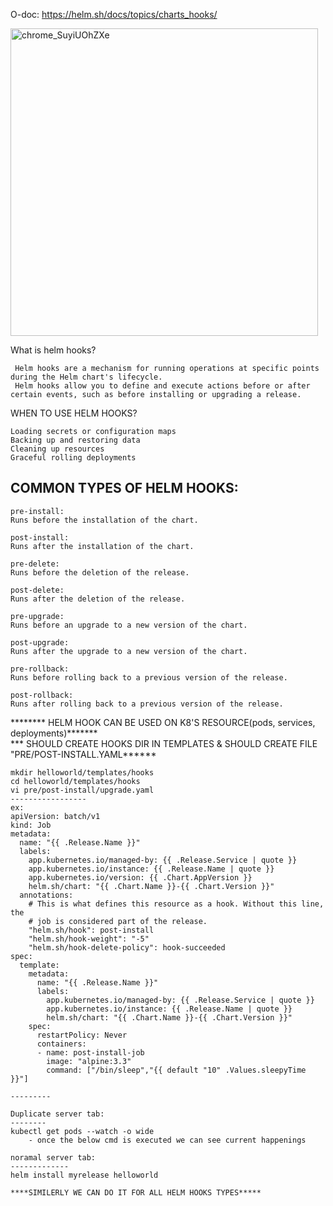 O-doc: https://helm.sh/docs/topics/charts_hooks/  

<img width="492" alt="chrome_SuyiUOhZXe" src="https://github.com/devopsmails/devops/assets/119680288/496d30af-238b-4c2b-93f4-b394efbb2830">

What is helm hooks?
```
 Helm hooks are a mechanism for running operations at specific points during the Helm chart's lifecycle. 
 Helm hooks allow you to define and execute actions before or after certain events, such as before installing or upgrading a release.

```
WHEN TO USE HELM HOOKS?
```
Loading secrets or configuration maps
Backing up and restoring data
Cleaning up resources
Graceful rolling deployments
```

COMMON TYPES OF HELM HOOKS:
------------------
```
pre-install:
Runs before the installation of the chart.

post-install:
Runs after the installation of the chart.

pre-delete:
Runs before the deletion of the release.

post-delete:
Runs after the deletion of the release.

pre-upgrade:
Runs before an upgrade to a new version of the chart.

post-upgrade:
Runs after the upgrade to a new version of the chart.

pre-rollback:
Runs before rolling back to a previous version of the release.

post-rollback:
Runs after rolling back to a previous version of the release.
```
******** HELM HOOK CAN BE USED ON K8'S RESOURCE(pods, services, deployments)*******  
*** SHOULD CREATE HOOKS DIR IN TEMPLATES & SHOULD CREATE FILE "PRE/POST-INSTALL.YAML******
```
mkdir helloworld/templates/hooks
cd helloworld/templates/hooks
vi pre/post-install/upgrade.yaml
-----------------
ex:
apiVersion: batch/v1
kind: Job
metadata:
  name: "{{ .Release.Name }}"
  labels:
    app.kubernetes.io/managed-by: {{ .Release.Service | quote }}
    app.kubernetes.io/instance: {{ .Release.Name | quote }}
    app.kubernetes.io/version: {{ .Chart.AppVersion }}
    helm.sh/chart: "{{ .Chart.Name }}-{{ .Chart.Version }}"
  annotations:
    # This is what defines this resource as a hook. Without this line, the
    # job is considered part of the release.
    "helm.sh/hook": post-install
    "helm.sh/hook-weight": "-5"
    "helm.sh/hook-delete-policy": hook-succeeded
spec:
  template:
    metadata:
      name: "{{ .Release.Name }}"
      labels:
        app.kubernetes.io/managed-by: {{ .Release.Service | quote }}
        app.kubernetes.io/instance: {{ .Release.Name | quote }}
        helm.sh/chart: "{{ .Chart.Name }}-{{ .Chart.Version }}"
    spec:
      restartPolicy: Never
      containers:
      - name: post-install-job
        image: "alpine:3.3"
        command: ["/bin/sleep","{{ default "10" .Values.sleepyTime }}"]

---------

Duplicate server tab:
--------
kubectl get pods --watch -o wide        
    - once the below cmd is executed we can see current happenings

noramal server tab:
-------------
helm install myrelease helloworld

****SIMILERLY WE CAN DO IT FOR ALL HELM HOOKS TYPES*****
```
